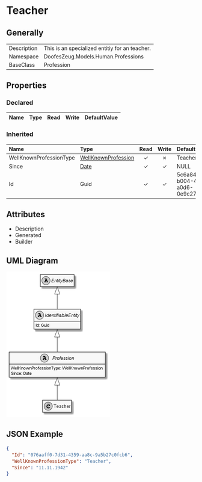 ﻿# Teacher

## Generally

|||
|:-|:-|
|Description|This is an specialized entitiy for an teacher.|
|Namespace|DoofesZeug.Models.Human.Professions|
|BaseClass|Profession|

## Properties

### Declared

|Name|Type|Read|Write|DefaultValue|
|:---|:---|:--:|:---:|:-----------|

### Inherited

|Name|Type|Read|Write|DefaultValue|
|:---|:---|:--:|:---:|:-----------|
|WellKnownProfessionType|[WellKnownProfession](../../Enumerations/DoofesZeug.Models.Human.Professions\WellKnownProfession.md)|&#x2713;|&#x2717;|Teacher|
|Since|[Date](../../Models/DoofesZeug.Models.DateAndTime\Date.md)|&#x2713;|&#x2713;|NULL|
|Id|Guid|&#x2713;|&#x2713;|5c6a84ba-b004-4947-a0d6-0e9c278327ef|

## Attributes

- Description
- Generated
- Builder

## UML Diagram

![Teacher.png](./Teacher.png "Teacher")

## JSON Example

```json
{
  "Id": "076aaff0-7d31-4359-aa8c-9a5b27c0fcb6",
  "WellKnownProfessionType": "Teacher",
  "Since": "11.11.1942"
}
```

